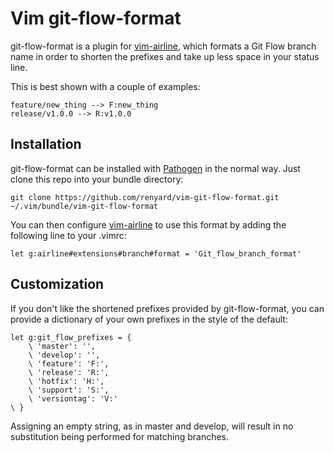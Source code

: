 # Vim git-flow-format

git-flow-format is a plugin for [vim-airline](https://github.com/bling/vim-airline), which formats a Git Flow branch name
in order to shorten the prefixes and take up less space in your status line.

This is best shown with a couple of examples:
```
feature/new_thing --> F:new_thing
release/v1.0.0 --> R:v1.0.0
```

## Installation

git-flow-format can be installed with [Pathogen](https://github.com/tpope/vim-pathogen) in the normal way.
Just clone this repo into your bundle directory:
```Shell
git clone https://github.com/renyard/vim-git-flow-format.git ~/.vim/bundle/vim-git-flow-format
```

You can then configure [vim-airline](https://github.com/bling/vim-airline) to use this format by adding the following line to your .vimrc:
```VimL
let g:airline#extensions#branch#format = 'Git_flow_branch_format'
```

## Customization

If you don't like the shortened prefixes provided by git-flow-format,
you can provide a dictionary of your own prefixes in the style of the default:

```VimL
let g:git_flow_prefixes = {
    \ 'master': '',
    \ 'develop': '',
    \ 'feature': 'F:',
    \ 'release': 'R:',
    \ 'hotfix': 'H:',
    \ 'support': 'S:',
    \ 'versiontag': 'V:'
\ }
```

Assigning an empty string, as in master and develop,
will result in no substitution being performed for matching branches.
